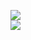 [![](https://img.shields.io/badge/Made%20With-Github%20Spray-lightgrey.svg?style=for-the-badge&logo=github)](https://github.com/Annihil/github-spray#1610)  
[![](https://i.imgur.com/2DrTn0Z.gif)](https://github.com/Annihil/github-spray)